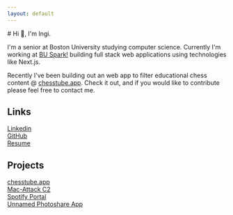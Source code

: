 ```yaml
---
layout: default
---
```


<base target="_blank">
# Hi 👋, I'm Ingi.

I'm a senior at Boston University studying computer science. Currently I'm working at [BU Spark!](https://www.bu.edu/spark/) building full stack web applications using technologies like Next.js.

Recently I've been building out an web app to filter educational chess content @ [chesstube.app](https://www.chesstube.app). Check it out, and if you would like to contribute please feel free to contact me.

## Links

[Linkedin](https://linkedin.com/in/Ingihong/) <br />
[GitHub](https://github.com/Ingi-Hong)<br />
[Resume](./IngiHongResume2023.pdf)

## Projects
[chesstube.app](https://www.chesstube.app) <br />
[Mac-Attack C2](https://github.com/Ingi-Hong/CS-501-C2) <br />
[Spotify Portal](https://github.com/Ingi-Hong/SpotifyPortal) <br />
[Unnamed Photoshare App](https://github.com/Ingi-Hong/PhotoshareApp)
